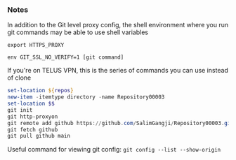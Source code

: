 ### Notes

In addition to the Git level proxy config, the shell environment where you run git commands may be able to use shell variables

`export HTTPS_PROXY`

`env GIT_SSL_NO_VERIFY=1 [git command]`

If you're on TELUS VPN, this is the series of commands you can use instead of clone

```powershell
set-location ${repos}
new-item -itemtype directory -name Repository00003
set-location $$
git init
git http-proxyon
git remote add github https://github.com/SalimGangji/Repository00003.git
git fetch github
git pull github main
```

Useful command for viewing git config: `git config --list --show-origin`
